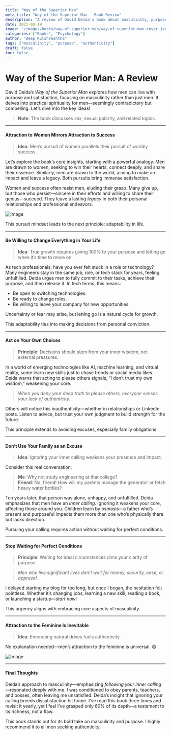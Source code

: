 ```yaml
---
title: "Way of the Superior Man"
meta_title: "Way of the Superior Man - Book Review"
description: "A review of David Deida's book about masculinity, purpose, and practical spirituality for men. Insights on following inner calling and living authentically."
date: 2021-03-19
image: "/images/books/way-of-superior-man/way-of-superior-man-cover.jpeg"
categories: ["Books", "Psychology"]
author: "Deep Kulshreshtha"
tags: ["masculinity", "purpose", "authenticity"]
draft: false
toc: false
---
```


# Way of the Superior Man: A Review

David Deida’s *Way of the Superior Man* explores how men can live with purpose and satisfaction, focusing on masculinity rather than just men. It delves into practical spirituality for men—seemingly contradictory but compelling. Let’s dive into the key ideas!

> **Note**: The book discusses sex, sexual polarity, and related topics.

---

#### Attraction to Women Mirrors Attraction to Success

> **Idea**: Men’s pursuit of women parallels their pursuit of worldly success.

Let’s explore the book’s core insights, starting with a powerful analogy. Men are drawn to women, seeking to win their hearts, connect deeply, and share their essence. Similarly, men are drawn to the world, aiming to make an impact and leave a legacy. Both pursuits bring immense satisfaction.

Women and success often resist men, eluding their grasp. Many give up, but those who persist—sincere in their efforts and willing to share their genius—succeed. They leave a lasting *legacy* in both their personal relationships and professional endeavors.

![Image](/images/books/way-of-superior-man/attraction-feminine.jpeg)

This pursuit mindset leads to the next principle: adaptability in life.

---

#### Be Willing to Change Everything in Your Life

> **Idea**: True growth requires giving 100% to your purpose and letting go when it’s time to move on.

As tech professionals, have you ever felt stuck in a role or technology? Many engineers stay in the same job, role, or tech stack for years, feeling unfulfilled. Deida urges men to fully commit to their tasks, achieve their purpose, and then release it. In tech terms, this means:

- Be open to switching technologies.
- Be ready to change roles.
- Be willing to leave your company for new opportunities.

Uncertainty or fear may arise, but letting go is a natural cycle for growth.

This adaptability ties into making decisions from personal conviction.

---

#### Act on Your Own Choices

> **Principle**: Decisions should stem from your inner wisdom, not external pressures.

In a world of emerging technologies like AI, machine learning, and virtual reality, some learn new skills just to chase trends or social media likes. Deida warns that acting to please others signals, “I don’t trust my own wisdom,” weakening your core.

> *When you deny your deep truth to please others, everyone senses your lack of authenticity.*

Others will notice this inauthenticity—whether in relationships or LinkedIn posts. Listen to advice, but trust your own judgment to build strength for the future.

This principle extends to avoiding excuses, especially family obligations.

---

#### Don’t Use Your Family as an Excuse

> **Idea**: Ignoring your inner calling weakens your presence and impact.

Consider this real conversation:

> **Me**: Why not study engineering at that college?  
> **Friend**: No, friend! How will my parents manage the generator or fetch heavy water bottles?

Ten years later, that person was alone, unhappy, and unfulfilled. Deida emphasizes that men have an *inner calling*. Ignoring it weakens your core, affecting those around you. Children learn by osmosis—a father who’s present and purposeful impacts them more than one who’s physically there but lacks direction.

Pursuing your calling requires action without waiting for perfect conditions.

---

#### Stop Waiting for Perfect Conditions

> **Principle**: Waiting for ideal circumstances dims your clarity of purpose.

> *Men who live significant lives don’t wait for money, security, ease, or approval.*

I delayed starting my blog for too long, but once I began, the hesitation felt pointless. Whether it’s changing jobs, learning a new skill, reading a book, or launching a startup—*start now*!

This urgency aligns with embracing core aspects of masculinity.

---

#### Attraction to the Feminine Is Inevitable

> **Idea**: Embracing natural drives fuels authenticity.

No explanation needed—men’s attraction to the feminine is universal. 😄

![Image](/images/books/way-of-superior-man/feminine-inevitable.jpeg)

---

#### Final Thoughts

Deida’s approach to masculinity—emphasizing *following your inner calling*—resonated deeply with me. I was conditioned to obey parents, teachers, and bosses, often leaving me unsatisfied. Deida’s insight that ignoring your calling breeds dissatisfaction hit home. I’ve read this book three times and revisit it yearly, yet I feel I’ve grasped only 60% of its depth—a testament to its richness, not a flaw.

This book stands out for its bold take on masculinity and purpose. I highly recommend it to all men seeking authenticity.

